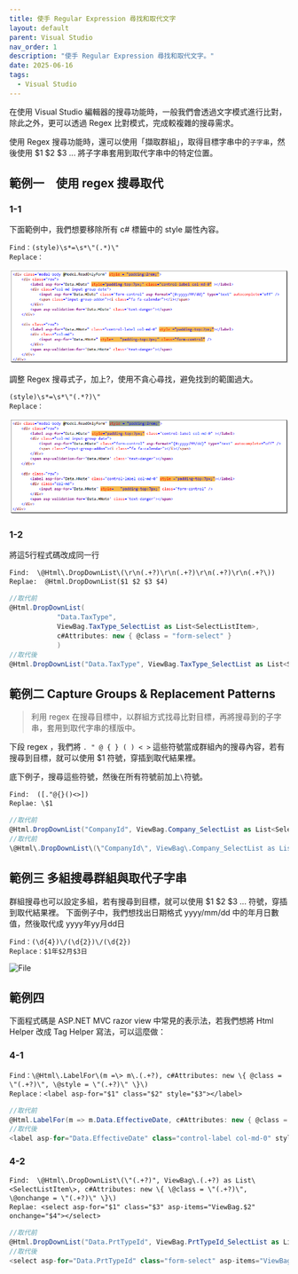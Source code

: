 ```yaml
---
title: 使手 Regular Expression 尋找和取代文字
layout: default
parent: Visual Studio
nav_order: 1
description: "使手 Regular Expression 尋找和取代文字。"
date: 2025-06-16
tags:
  - Visual Studio
---
```


在使用 Visual Studio 編輯器的搜尋功能時，一般我們會透過文字模式進行比對，除此之外，更可以透過 Regex 比對模式，完成較複雜的搜尋需求。

使用 Regex 搜尋功能時，還可以使用「擷取群組」，取得目標字串中的`子字串`，然後使用 $1 $2 $3 ... 將子字串套用到取代字串中的特定位置。

## 範例一　使用 regex 搜尋取代

### 1-1
下面範例中，我們想要移除所有 c# 標籤中的 style 屬性內容。
```
Find：(style)\s*=\s*\"(.*)\"
Replace：
```
![Find And Replace 1](images/find-and-replace-1.png)

調整 Regex 搜尋式子，加上?，使用不貪心尋找，避免找到的範圍過大。
```
(style)\s*=\s*\"(.*?)\"
Replace：
```
![Find And Replace 1](images/find-and-replace-2.png)

### 1-2
將這5行程式碼改成同一行
```
Find:  \@Html\.DropDownList\(\r\n(.+?)\r\n(.+?)\r\n(.+?)\r\n(.+?\))
Replae:  @Html.DropDownList($1 $2 $3 $4)
```
```c#
//取代前
@Html.DropDownList(
            "Data.TaxType",
            ViewBag.TaxType_SelectList as List<SelectListItem>,
            c#Attributes: new { @class = "form-select" }
            )
//取代後
@Html.DropDownList("Data.TaxType", ViewBag.TaxType_SelectList as List<SelectListItem>, c#Attributes: new { @class = "form-select" }))
```

## 範例二  Capture Groups & Replacement Patterns

>利用 regex 在搜尋目標中，以群組方式找尋比對目標，再將搜尋到的子字串，套用到取代字串的樣版中。

下段 regex ，我們將 `. " @ { } ( ) < >` 這些符號當成群組內的搜尋內容，若有搜尋到目標，就可以使用 $1 符號，穿插到取代結果裡。

底下例子，搜尋這些符號，然後在所有符號前加上`\`符號。

```
Find:  ([."@{}()<>])
Replae: \$1
```
```c#
//取代前
@Html.DropDownList("CompanyId", ViewBag.Company_SelectList as List<SelectListItem>, htmlAttributes: new { @class = "form-select", @style = "z-index:99999" })
//取代前
\@Html\.DropDownList\(\"CompanyId\", ViewBag\.Company_SelectList as List\<SelectListItem\>, htmlAttributes: new \{ \@class = \"form-select\", \@style = \"z-index:99999\" \}\)
```


## 範例三 多組搜尋群組與取代子字串

群組搜尋也可以設定多組，若有搜尋到目標，就可以使用 $1 $2 $3 ... 符號，穿插到取代結果裡。
下面例子中，我們想找出日期格式 yyyy/mm/dd 中的年月日數值，然後取代成 yyyy年yy月dd日
```
Find：(\d{4})\/(\d{2})\/(\d{2})
Replace：$1年$2月$3日
```
![File](images/find-and-replace-４.png)

## 範例四

下面程式碼是 ASP.NET MVC razor view 中常見的表示法，若我們想將 Html Helper 改成 Tag Helper 寫法，可以這麼做：

### 4-1
```
Find：\@Html\.LabelFor\(m =\> m\.(.+?), c#Attributes: new \{ @class = \"(.+?)\", \@style = \"(.+?)\" \}\)
Replace：<label asp-for="$1" class="$2" style="$3"></label>
```
```c#
//取代前
@Html.LabelFor(m => m.Data.EffectiveDate, c#Attributes: new { @class = "control-label col-md-0", @style = "padding-top:7px;" })
//取代後
<label asp-for="Data.EffectiveDate" class="control-label col-md-0" style="padding-top:7px;"></label>
```

### 4-2
```
Find:  \@Html\.DropDownList\(\"(.+?)", ViewBag\.(.+?) as List\<SelectListItem\>, c#Attributes: new \{ \@class = \"(.+?)\", \@onchange = \"(.+?)\" \}\)
Replae: <select asp-for="$1" class="$3" asp-items="ViewBag.$2" onchange="$4"></select>
```
```c#
//取代前
@Html.DropDownList("Data.PrtTypeId", ViewBag.PrtTypeId_SelectList as List<SelectListItem>, c#Attributes: new { @class = "form-select", @onchange = "GetCategoryB();" })
//取代後
<select asp-for="Data.PrtTypeId" class="form-select" asp-items="ViewBag.PrtTypeId_SelectList" onchange="GetCategoryB();"></select>
```

